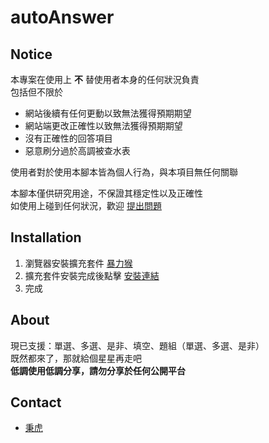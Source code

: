 # autoAnswer

## Notice

本專案在使用上 **不** 替使用者本身的任何狀況負責  
包括但不限於  
 - 網站後續有任何更動以致無法獲得預期期望
 - 網站端更改正確性以致無法獲得預期期望
 - 沒有正確性的回答項目
 - 惡意刷分過於高調被查水表
 
使用者對於使用本腳本皆為個人行為，與本項目無任何關聯

本腳本僅供研究用途，不保證其穩定性以及正確性  
如使用上碰到任何狀況，歡迎 [提出問題](https://github.com/allen0099/autoAnswer/issues/new)  

## Installation

1. 瀏覽器安裝擴充套件 [暴力猴](https://violentmonkey.github.io/)
2. 擴充套件安裝完成後點擊 [安裝連結](https://raw.githubusercontent.com/allen0099/autoAnswer/master/answer.user.js)
3. 完成

## About

現已支援：單選、多選、是非、填空、題組（單選、多選、是非）  
既然都來了，那就給個星星再走吧  
 **低調使用低調分享，請勿分享於任何公開平台**  

## Contact

- [秉虎](https://t.me/allen0099)
